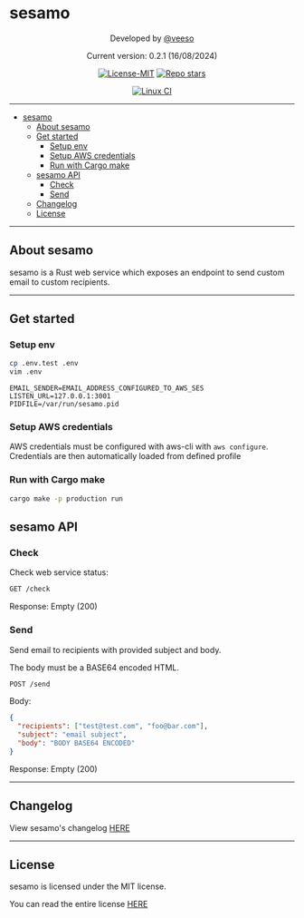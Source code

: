 # sesamo

<p align="center">Developed by <a href="https://veeso.dev/" target="_blank">@veeso</a></p>
<p align="center">Current version: 0.2.1 (16/08/2024)</p>

<p align="center">
  <a href="https://opensource.org/license/mit/"
    ><img
      src="https://img.shields.io/badge/License-MIT-teal.svg"
      alt="License-MIT"
  /></a>
  <a href="https://github.com/veeso-dev/sesamo/stargazers"
    ><img
      src="https://img.shields.io/github/stars/veeso-dev/sesamo.svg?style=badge"
      alt="Repo stars"
  /></a>
</p>
<p align="center">
  <a href="https://github.com/veeso-dev/sesamo/actions"
    ><img
      src="https://github.com/veeso-dev/sesamo/workflows/build-test/badge.svg"
      alt="Linux CI"
  /></a>
</p>

---

- [sesamo](#sesamo)
  - [About sesamo](#about-sesamo)
  - [Get started](#get-started)
    - [Setup env](#setup-env)
    - [Setup AWS credentials](#setup-aws-credentials)
    - [Run with Cargo make](#run-with-cargo-make)
  - [sesamo API](#sesamo-api)
    - [Check](#check)
    - [Send](#send)
  - [Changelog](#changelog)
  - [License](#license)

---

## About sesamo

sesamo is a Rust web service which exposes an endpoint to send custom email to custom recipients.

---

## Get started

### Setup env

```sh
cp .env.test .env
vim .env
```

```env
EMAIL_SENDER=EMAIL_ADDRESS_CONFIGURED_TO_AWS_SES
LISTEN_URL=127.0.0.1:3001
PIDFILE=/var/run/sesamo.pid
```

### Setup AWS credentials

AWS credentials must be configured with aws-cli with `aws configure`.
Credentials are then automatically loaded from defined profile

### Run with Cargo make

```sh
cargo make -p production run
```

## sesamo API

### Check

Check web service status:

```txt
GET /check
```

Response: Empty (200)

### Send

Send email to recipients with provided subject and body.

The body must be a BASE64 encoded HTML.

```txt
POST /send
```

Body:

```json
{
  "recipients": ["test@test.com", "foo@bar.com"],
  "subject": "email subject",
  "body": "BODY BASE64 ENCODED"
}
```

Response: Empty (200)

---

## Changelog

View sesamo's changelog [HERE](CHANGELOG.md)

---

## License

sesamo is licensed under the MIT license.

You can read the entire license [HERE](LICENSE)
